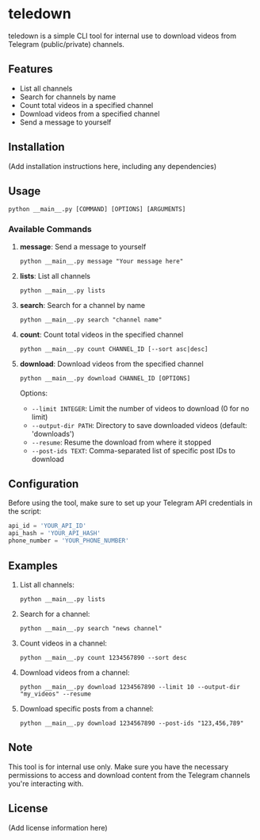 # teledown

teledown is a simple CLI tool for internal use to download videos from Telegram (public/private) channels.

## Features

- List all channels
- Search for channels by name
- Count total videos in a specified channel
- Download videos from a specified channel
- Send a message to yourself

## Installation

(Add installation instructions here, including any dependencies)

## Usage

```
python __main__.py [COMMAND] [OPTIONS] [ARGUMENTS]
```

### Available Commands

1. **message**: Send a message to yourself
   ```
   python __main__.py message "Your message here"
   ```

2. **lists**: List all channels
   ```
   python __main__.py lists
   ```

3. **search**: Search for a channel by name
   ```
   python __main__.py search "channel name"
   ```

4. **count**: Count total videos in the specified channel
   ```
   python __main__.py count CHANNEL_ID [--sort asc|desc]
   ```

5. **download**: Download videos from the specified channel
   ```
   python __main__.py download CHANNEL_ID [OPTIONS]
   ```
   Options:
   - `--limit INTEGER`: Limit the number of videos to download (0 for no limit)
   - `--output-dir PATH`: Directory to save downloaded videos (default: 'downloads')
   - `--resume`: Resume the download from where it stopped
   - `--post-ids TEXT`: Comma-separated list of specific post IDs to download

## Configuration

Before using the tool, make sure to set up your Telegram API credentials in the script:

```python
api_id = 'YOUR_API_ID'
api_hash = 'YOUR_API_HASH'
phone_number = 'YOUR_PHONE_NUMBER'
```

## Examples

1. List all channels:
   ```
   python __main__.py lists
   ```

2. Search for a channel:
   ```
   python __main__.py search "news channel"
   ```

3. Count videos in a channel:
   ```
   python __main__.py count 1234567890 --sort desc
   ```

4. Download videos from a channel:
   ```
   python __main__.py download 1234567890 --limit 10 --output-dir "my_videos" --resume
   ```

5. Download specific posts from a channel:
   ```
   python __main__.py download 1234567890 --post-ids "123,456,789"
   ```

## Note

This tool is for internal use only. Make sure you have the necessary permissions to access and download content from the Telegram channels you're interacting with.

## License

(Add license information here)